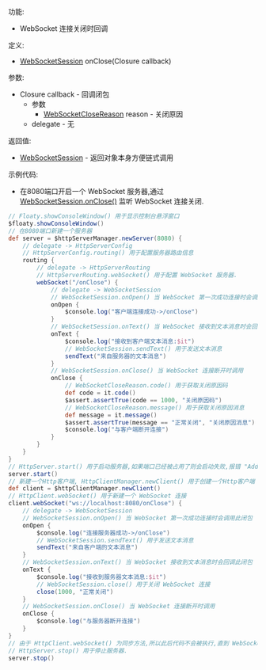 功能:

+ WebSocket 连接关闭时回调

定义:

+ [WebSocketSession](/API/Network/HttpCommon/WebSocketSession/README.md) onClose(Closure callback)

参数:

+ Closure callback - 回调闭包
    + 参数 
        + [WebSocketCloseReason](/API/Network/HttpCommon/WebSocketCloseReason/README.md) reason - 关闭原因
    + delegate - 无

返回值:

+ [WebSocketSession](/API/Network/HttpCommon/WebSocketSession/README.md) - 返回对象本身方便链式调用

示例代码:

+ 在8080端口开启一个 WebSocket
  服务器,通过 [WebSocketSession.onClose()](/API/Network/HttpCommon/WebSocketSession/README.md?id=onClose)
  监听 WebSocket 连接关闭.

```groovy
// Floaty.showConsoleWindow() 用于显示控制台悬浮窗口
$floaty.showConsoleWindow()
// 在8080端口新建一个服务器
def server = $httpServerManager.newServer(8080) {
    // delegate -> HttpServerConfig
    // HttpServerConfig.routing() 用于配置服务器路由信息
    routing {
        // delegate -> HttpServerRouting
        // HttpServerRouting.webSocket() 用于配置 WebSocket 服务器.
        webSocket("/onClose") {
            // delegate -> WebSocketSession
            // WebSocketSession.onOpen() 当 WebSocket 第一次成功连接时会调用此闭包
            onOpen {
                $console.log("客户端连接成功->/onClose")
            }
            // WebSocketSession.onText() 当 WebSocket 接收到文本消息时会回调此闭包
            onText {
                $console.log("接收到客户端文本消息:$it")
                // WebSocketSession.sendText() 用于发送文本消息
                sendText("来自服务器的文本消息")
            }
            // WebSocketSession.onClose() 当 WebSocket 连接断开时调用
            onClose {
                // WebSocketCloseReason.code() 用于获取关闭原因码
                def code = it.code()
                $assert.assertTrue(code == 1000, "关闭原因码")
                // WebSocketCloseReason.message() 用于获取关闭原因消息
                def message = it.message()
                $assert.assertTrue(message == "正常关闭", "关闭原因消息")
                $console.log("与客户端断开连接")
            }
        }
    }
}
// HttpServer.start() 用于启动服务器,如果端口已经被占用了则会启动失败,报错 "Address already in use"
server.start()
// 新建一个Http客户端, HttpClientManager.newClient() 用于创建一个Http客户端
def client = $httpClientManager.newClient()
// HttpClient.webSocket() 用于新建一个 WebSocket 连接
client.webSocket("ws://localhost:8080/onClose") {
    // delegate -> WebSocketSession
    // WebSocketSession.onOpen() 当 WebSocket 第一次成功连接时会调用此闭包
    onOpen {
        $console.log("连接服务器成功->/onClose")
        // WebSocketSession.sendText() 用于发送文本消息
        sendText("来自客户端的文本消息")
    }
    // WebSocketSession.onText() 当 WebSocket 接收到文本消息时会回调此闭包
    onText {
        $console.log("接收到服务器文本消息:$it")
        // WebSocketSession.close() 用于关闭 WebSocket 连接
        close(1000, "正常关闭")
    }
    // WebSocketSession.onClose() 当 WebSocket 连接断开时调用
    onClose {
        $console.log("与服务器断开连接")
    }
}
// 由于 HttpClient.webSocket() 为同步方法,所以此后代码不会被执行,直到 WebSocket 关闭
// HttpServer.stop() 用于停止服务器.
server.stop()
```